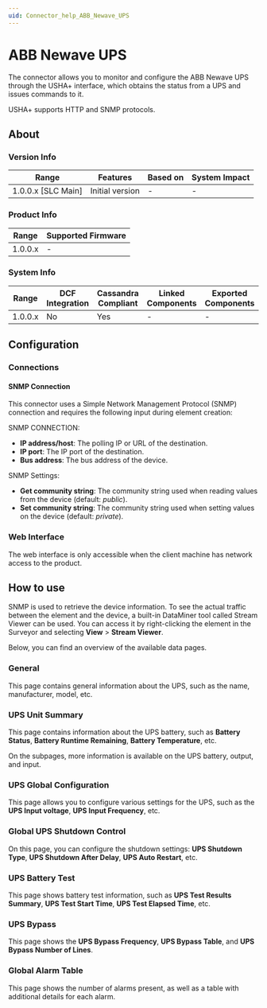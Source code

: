 ```yaml
---
uid: Connector_help_ABB_Newave_UPS
---
```


# ABB Newave UPS

The connector allows you to monitor and configure the ABB Newave UPS through the USHA+ interface, which obtains the status from a UPS and issues commands to it.

USHA+ supports HTTP and SNMP protocols.

## About

### Version Info

| Range              | Features        | Based on | System Impact |
|--------------------|-----------------|----------|---------------|
| 1.0.0.x [SLC Main] | Initial version | -        | -             |

### Product Info

| Range   | Supported Firmware |
|---------|--------------------|
| 1.0.0.x | -                  |

### System Info

| Range   | DCF Integration | Cassandra Compliant | Linked Components | Exported Components |
|---------|-----------------|---------------------|-------------------|---------------------|
| 1.0.0.x | No              | Yes                 | -                 | -                   |

## Configuration

### Connections

#### SNMP Connection

This connector uses a Simple Network Management Protocol (SNMP) connection and requires the following input during element creation:

SNMP CONNECTION:

- **IP address/host**: The polling IP or URL of the destination.
- **IP port**: The IP port of the destination.
- **Bus address**: The bus address of the device.

SNMP Settings:

- **Get community string**: The community string used when reading values from the device (default: *public*).
- **Set community string**: The community string used when setting values on the device (default: *private*).

### Web Interface

The web interface is only accessible when the client machine has network access to the product.

## How to use

SNMP is used to retrieve the device information. To see the actual traffic between the element and the device, a built-in DataMiner tool called Stream Viewer can be used. You can access it by right-clicking the element in the Surveyor and selecting **View** > **Stream Viewer**.

Below, you can find an overview of the available data pages.

### General

This page contains general information about the UPS, such as the name, manufacturer, model, etc.

### UPS Unit Summary

This page contains information about the UPS battery, such as **Battery Status**, **Battery Runtime Remaining**, **Battery Temperature**, etc.

On the subpages, more information is available on the UPS battery, output, and input.

### UPS Global Configuration

This page allows you to configure various settings for the UPS, such as the **UPS Input voltage**, **UPS Input Frequency**, etc.

### Global UPS Shutdown Control

On this page, you can configure the shutdown settings: **UPS Shutdown Type**, **UPS Shutdown After Delay**, **UPS Auto Restart**, etc.

### UPS Battery Test

This page shows battery test information, such as **UPS Test Results Summary**, **UPS Test Start Time**, **UPS Test Elapsed Time**, etc.

### UPS Bypass

This page shows the **UPS Bypass Frequency**, **UPS Bypass Table**, and **UPS Bypass Number of Lines**.

### Global Alarm Table

This page shows the number of alarms present, as well as a table with additional details for each alarm.
